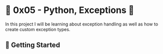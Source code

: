 # :shell: 0x05 - Python, Exceptions :shell:

In this project I will be learning about exception handling as well as how to create custom exception types.

## :running: Getting Started
